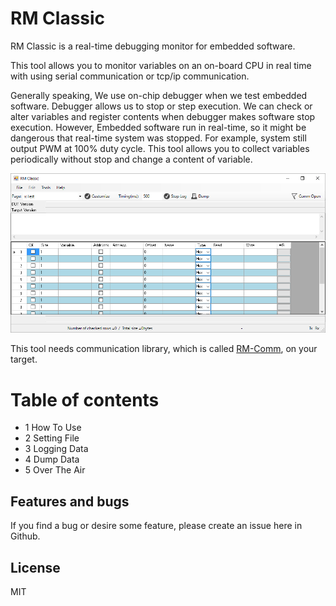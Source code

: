 # RM Classic
RM Classic is a real-time debugging monitor for embedded software.

This tool allows you to monitor variables on an on-board CPU in real time with using serial communication or tcp/ip communication.

Generally speaking, We use on-chip debugger when we test embedded software.
Debugger allows us to stop or step execution. We can check or alter variables and register contents when debugger makes software stop execution.
However, Embedded software run in real-time, so it might be dangerous that real-time system was stopped. For example, system still output PWM at 100% duty cycle.
This tool allows you to collect variables periodically without stop and change a content of variable.

![RM Classic screen](mdContents/RMScreenShot_1_Initial.png "screenshot")

This tool needs communication library, which is called [RM-Comm](https://github.com/NaoNaoMe/RM-Comm), on your target.

# Table of contents
- 1 How To Use
- 2 Setting File
- 3 Logging Data
- 4 Dump Data
- 5 Over The Air

## Features and bugs
If you find a bug or desire some feature, please create an issue here in Github.

## License
MIT


